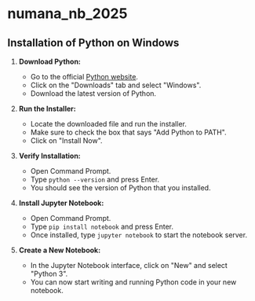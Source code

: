 # numana_nb_2025

## Installation of Python on Windows

1. **Download Python:**
    - Go to the official [Python website](https://www.python.org/).
    - Click on the "Downloads" tab and select "Windows".
    - Download the latest version of Python.

2. **Run the Installer:**
    - Locate the downloaded file and run the installer.
    - Make sure to check the box that says "Add Python to PATH".
    - Click on "Install Now".

3. **Verify Installation:**
    - Open Command Prompt.
    - Type `python --version` and press Enter.
    - You should see the version of Python that you installed.

4. **Install Jupyter Notebook:**
    - Open Command Prompt.
    - Type `pip install notebook` and press Enter.
    - Once installed, type `jupyter notebook` to start the notebook server.

5. **Create a New Notebook:**
    - In the Jupyter Notebook interface, click on "New" and select "Python 3".
    - You can now start writing and running Python code in your new notebook.